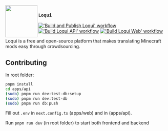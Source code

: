 <img src="./docs/assets/loqui.svg" width="100px" align="left">

### `Loqui`

[!['Build and Publish Loqui' workflow](https://github.com/The-Loqui-Project/Loqui/actions/workflows/build_and_publish_image.yml/badge.svg?branch=dev)](https://github.com/The-Loqui-Project/Loqui/actions/workflows/build_and_publish_image.yml)
[!['Build Loqui API' workflow](https://github.com/The-Loqui-Project/Loqui/actions/workflows/build_api.yml/badge.svg?branch=dev)](https://github.com/The-Loqui-Project/Loqui/actions/workflows/build_api.yml)
[!['Build Loqui Web' workflow](https://github.com/The-Loqui-Project/Loqui/actions/workflows/build_web.yml/badge.svg?branch=dev)](https://github.com/The-Loqui-Project/Loqui/actions/workflows/build_web.yml)

Loqui is a free and open-source platform that makes translating Minecraft mods easy through crowdsourcing.

## Contributing

In root folder:

```sh
pnpm install
cd apps/api
(sudo) pnpm run dev:test-db:setup
(sudo) pnpm run dev:test-db
(sudo) pnpm run db:push
```

Fill out `.env` in `next.config.ts` (apps/web) and in (apps/api).

Run `pnpm run dev` (in root folder) to start both frontend and backend

